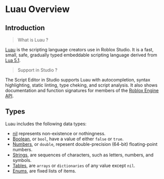 # Luau Overview

## Introduction

> What is Luau ?

[Luau](https://luau-lang.org) is the scripting language creators use in Roblox Studio. It is a fast, small, safe, gradually typed embeddable scripting language derived from [Lua 5.1](https://www.lua.org/manual/5.1/).

> Support in Studio ?

The Script Editor in Studio supports Luau with autocompletion, syntax highlighting, static linting, type cheking, and script analysis. It also shows documentation and function signatures for members of the [Roblox Engine API](https://create.roblox.com/docs/reference/engine).

## Types

Luau includes the following data types:

- [nil](data-types/nil.md) represents non-existence or nothingness.
- [Boolean](data-types/booleans.md), or `bool`, have a value of either `false` or `true`.
- [Numbers](data-types/numbers.md), or `double`, repesent double-precision (64-bit) floating-point numbers.
- [Strings](data-types/strings.md), are sequences of characters, such as letters, numbers, and symbols.
- [Tables](data-types/tables.md), are `arrays` or `dictionaries` of any value except `nil`.
- [Enums](data-types/enums.md), are fixed lists of items.
